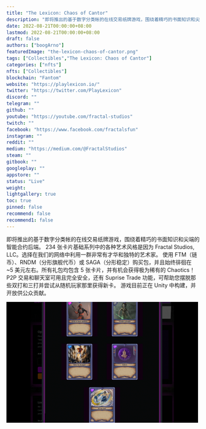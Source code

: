 ```yaml
---
title: "The Lexicon: Chaos of Cantor"
description: "即将推出的基于数字分类帐的在线交易纸牌游戏，围绕着精巧的书面知识和尖端的智能合约后端。"
date: 2022-08-21T00:00:00+08:00
lastmod: 2022-08-21T00:00:00+08:00
draft: false
authors: ["boogArno"]
featuredImage: "the-lexicon-chaos-of-cantor.png"
tags: ["Collectibles","The Lexicon: Chaos of Cantor"]
categories: ["nfts"]
nfts: ["Collectibles"]
blockchain: "Fantom"
website: "https://playlexicon.io/"
twitter: "https://twitter.com/PlayLexicon"
discord: ""
telegram: ""
github: ""
youtube: "https://youtube.com/fractal-studios"
twitch: ""
facebook: "https://www.facebook.com/fractalsfun"
instagram: ""
reddit: ""
medium: "https://medium.com/@FractalStudios"
steam: ""
gitbook: ""
googleplay: ""
appstore: ""
status: "Live"
weight: 
lightgallery: true
toc: true
pinned: false
recommend: false
recommend1: false
---
```

即将推出的基于数字分类帐的在线交易纸牌游戏，围绕着精巧的书面知识和尖端的智能合约后端。 234 张卡片基础系列中的各种艺术风格是因为 Fractal Studios, LLC。选择在我们的网络中利用一群非常有才华和独特的艺术家。
使用 FTM（链币）、RNDM（分形旗舰代币）或 SAGA（分形稳定）购买包，并且始终徘徊在 ~5 美元左右。所有礼包均包含 5 张卡片，并有机会获得极为稀有的 Chaotics！
P2P 交易和聊天室可用且完全安全，还有 Suprise Trade 功能，可帮助您摆脱那些双打和三打并尝试从随机玩家那里获得新卡。
游戏目前正在 Unity 中构建，并开放供公众贡献。

![thelexiconchaosofcantor-dapp-collectibles-fantom-image2-500x315_679df238f838f743b447f4a87f963efd](thelexiconchaosofcantor-dapp-collectibles-fantom-image2-500x315_679df238f838f743b447f4a87f963efd.png)